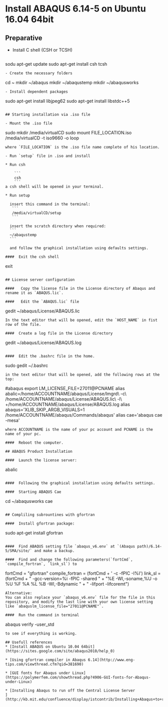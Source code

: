 # Install ABAQUS 6.14-5 on Ubuntu 16.04 64bit

## Preparative

- Install C shell (CSH or TCSH)

  ```
sodu apt-get update
sudo apt-get install csh tcsh
  ```
- Create the necessary folders

  ```
cd ~
mkdir ~/abaqus
mkdir ~/abaqustemp
mkdir ~/abaqusworks
  ```
- Install dependent packages

  ```
sudo apt-get install libjpeg62
sudo apt-get install libstdc++5
  ```

## Starting installation via .iso file

- Mount the .iso file

  ```
sudo mkdir /media/virtualCD
sudo mount FILE_LOCATION.iso /media/virtualCD -t iso9660 -o loop
  ```
  where `FILE_LOCATION` is the .iso file name complete of his location.

- Run `setup` file in .iso and install

  * Run csh

      ```
      csh
      ```
  a csh shell will be opened in your terminal.

  * Run setup

    insert this command in the terminal:
     ```
     /media/virtualCD/setup
     ```

    insert the scratch directory when required:
    ```
    ~/abaqustemp
    ```

    and follow the graphical installation using defaults settings.

####  Exit the csh shell
  ```
  exit
  ```

## License server configuration

####   Copy the license file in the License directory of Abaqus and rename it as `ABAQUS.lic`.

####   Edit the `ABAQUS.lic` file
```
gedit ~/abaqus/License/ABAQUS.lic
```
In the text editor that will be opened, edit the `HOST_NAME` in fist row of the file.

####  Create a log file in the License directory
```
gedit ~/abaqus/License/ABAQUS.log
```

####  Edit the .bashrc file in the home.
```
sudo gedit ~/.bashrc
```
in the text editor that will be opened, add the following rows at the top:
```
#abaqus
export LM_LICENSE_FILE=27011@PCNAME
alias abalic=/home/ACCOUNTNAME/abaqus/License/lmgrd\ -c\ /home/ACCOUNTNAME/abaqus/License/ABAQUS.lic\ -l\ +/home/ACCOUNTNAME/abaqus/License/ABAQUS.log
alias abaqus='XLIB_SKIP_ARGB_VISUALS=1 /home/ACCOUNTNAME/abaqus/Commands/abaqus'
alias cae='abaqus cae -mesa'
```
where ACCOUNTNAME is the name of your pc account and PCNAME is the name of your pc.

####  Reboot the computer.

## ABAQUS Product Installation

####  Launch the license server:
```
abalic
```

####  Following the graphical installation using defaults settings.

####  Starting ABAQUS Cae
```
cd ~/abaqusworks
cae
```

## Compliling subrountines with gfortran

####  Install gfortran package:
```
sudo apt-get install gfortran
```

####  Find ABAQUS setting file `abaqus_v6.env` at `(Abaqus path)/6.14-5/SMA/site/` and make a backup.

####  Find and change the following parameters(`fortCmd`, `compile_fortran`, `link_sl`) to
```
fortCmd = "gfortran"
compile_fortran = (fortCmd + ' -c -fPIC -I%I')
link_sl = (fortCmd +
	         " -gcc-version=%i -fPIC -shared " +
	         "%E -Wl,-soname,%U -o %U %F %A %L %B -Wl,-Bdynamic " +
	         " -lifport -lifcoremt")
```
Alternative:
You can also replace your `abaqus_v6.env` file for the file in this repository, and modify the last line with your own license setting like `abaquslm_license_file="27011@PCNAME"`.

####  Run the command in terminal
```
abaqus verify -user_std
```
to see if everything is working.

## Usefull references
* [Install ABAQUS on Ubuntu 10.04 64bit](https://sites.google.com/site/abaqus2010/help_0)

* [Using gfortran compiler in Abaqus 6.14](http://www.eng-tips.com/viewthread.cfm?qid=381690)

* [GUI fonts for Abaqus under Linux](https://polymerfem.com/showthread.php?4906-GUI-fonts-for-Abaqus-under-Linux)

* [Installing Abaqus to run off the Central License Server
](http://kb.mit.edu/confluence/display/istcontrib/Installing+Abaqus+to+run+off+the+Central+License+Server)
